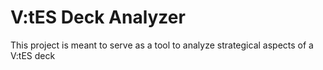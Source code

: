 # V:tES Deck Analyzer

This project is meant to serve as a tool to analyze strategical aspects of a V:tES deck
